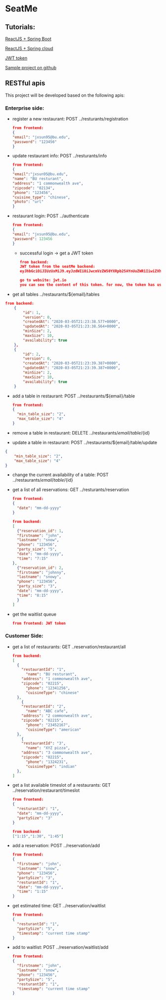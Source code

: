 # SeatMe

## Tutorials: 
[ReactJS + Spring Boot](https://developer.okta.com/blog/2018/07/19/simple-crud-react-and-spring-boot#add-a-jpa-domain-model)

[ReactJS + Spring cloud](https://spring.io/guides/tutorials/react-and-spring-data-rest)

[JWT token](https://jwt.io/)

[Sample project on github](https://github.com/sqshq/piggymetrics)

## RESTful apis

This project will be developed based on the following apis: 

### Enterprise side: 

* register a new restaurant: POST ../resturants/registration 
  ```json
  from frontend:
  {
  "email": "jxsun95@bu.edu",
  "password": "123456"
  }
  ```

* update restaurant info: POST ../resturants/info 
  ```json
  from frontend:
  {
  "email":"jxsun95@bu.edu",
  "name": "BU resturant",
  "address": "1 commonwealth ave",
  "zipcode": "02134",
  "phone": "123456",
  "cuisine_type": "chinese",
  "photo": "url"
  }
  ```

* restaurant login: POST ../authenticate 

  ```json
  from frontend:
  {
  "email": "jxsun95@bu.edu",
  "password": 123456
  }
  ```

  * successful login -> get a JWT token

    ```json
    from backend:
    JWT token from the seatMe backend: 
    eyJhbGciOiJIUzUxMiJ9.eyJzdWIiOiJwcmVzZW50YXRpb25AYnUuZWR1IiwiZXhwIjoxNTg1ODYxNTA1LCJpYXQiOjE1ODUyNTY3MDV9.OTZPiuSXSImhNqDa05WNn7ljARPRetkEavKycNkbxdHmjw0GWXt_pviqK9w6VEawiduULGV4K_nOuwvwiXkRxA
    
    go to website: jwt.io
    you can see the content of this token. for now, the token has user email

    ```


* get all tables ../restaurants/${email}/tables
```json
from backend:
    {
        "id": 1,
        "version": 0,
        "createdAt": "2020-03-05T21:23:38.577+0000",
        "updatedAt": "2020-03-05T21:23:38.564+0000",
        "minSize": 2,
        "maxSize": 10,
        "availability": true
    },
    {
        "id": 2,
        "version": 0,
        "createdAt": "2020-03-05T21:23:39.387+0000",
        "updatedAt": "2020-03-05T21:23:39.387+0000",
        "minSize": 2,
        "maxSize": 10,
        "availability": true
    }
```

* add a table in restaurant:   POST ../restaurants/${email}/table

  ```json
  from frontend:
  {
    "min_table_size": "2",
    "max_table_size": "4"
  }
  ```

* remove a table in restaurant:  DELETE ../restaurants/${email}/table/${id}


* update a table in restaurant: POST ../restaurants/${email}/table/update
```json
{
    "min_table_size": "2",
    "max_table_size": "4"
}
```


* change the current availability of a table: POST ../restaurants/${email}/table/${id}


* get a list of all reservations: GET ../resturants/reservation

  ```json
  from frontend:
  {
    "date": "mm-dd-yyyy"
  }
  ```

  ```json
  from backend:
  [
    {"reservation_id": 1,
    "firstname": "john",
    "lastname": "snow",
    "phone": "123456",
    "party_size": "5",
    "date": "mm-dd-yyyy",	
    "time": "7:15"
  },
    {"reservation_id": 2,
    "firstname": "johnny",
    "lastname": "snowy",
    "phone": "123456",
    "party_size": "3",
    "date": "mm-dd-yyyy",	
    "time": "8:15"
    }
  ]
  ```

* get the waitlist queue

  ```json
  from frontend: JWT token
  ```

  

### Customer Side:

* get a list of restaurants:  GET ..reservation/restaurant/all

  ```json
  from backend:
  [
    {
      "restaurantId": "1",
  		"name": "BU resturant",
      "address": "1 commonwealth ave",
      "zipcode": "02215",
  		"phone": "12341256",
  		"cuisineType": "chinese"
    },
      {
      "restaurantId": "2",
  		"name": "ABC cafe",
      "address": "2 commonwealth ave",
      "zipcode": "02215",
  		"phone": "23452167",
  		"cuisineType": "american"
    },
      {
      "restaurantId": "3",
  		"name": "XYZ pizza",
      "address": "3 commonwealth ave",
      "zipcode": "02215",
  		"phone": "1324231",
  		"cuisineType": "indian"
    },
  ]
  ```

* get a list available timeslot of a restaurants: GET ../reservation/restaurant/timeslot

  ```json
  from frontend: 
  {
    "resturantId": "1",
    "date": "mm-dd-yyyy",
    "partySize": "3"
  }
  ```

  ```json
  from backend:
  ["1:15","1:30", "1:45"]
  ```

* add a reservation: POST ../reservation/add

  ```json
  from frontend:
  {
    "firstname": "john",
    "lastname": "snow",
    "phone": "123456",
    "partySize": "3",
    "resturantId": "1",
    "date": "mm-dd-yyyy",
    "time": "1:15"
  }
  ```

* get estimated time: GET ../reservation/waitlist

  ```json
  from frontend:
  {
    "resturantId": "1",
    "partySize": "5",
    "timestamp": "current time stamp"
  }
  ```

* add to waitlist: POST ../reservation/waitlist/add

  ```json
  from frontend:
  {
    "firstname": "john",
    "lastname": "snow",
    "phone": "123456",
    "partySize": "5",
    "resturantId": "1",
    "timestamp": "current time stamp"
  }
  ```

  
  

